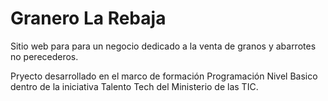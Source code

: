 # Granero La Rebaja
Sitio web para para un negocio dedicado a la venta de granos y abarrotes no perecederos. 

Pryecto desarrollado en el marco de formación Programación Nivel Basico dentro de la iniciativa Talento Tech del Ministerio de las TIC. 

